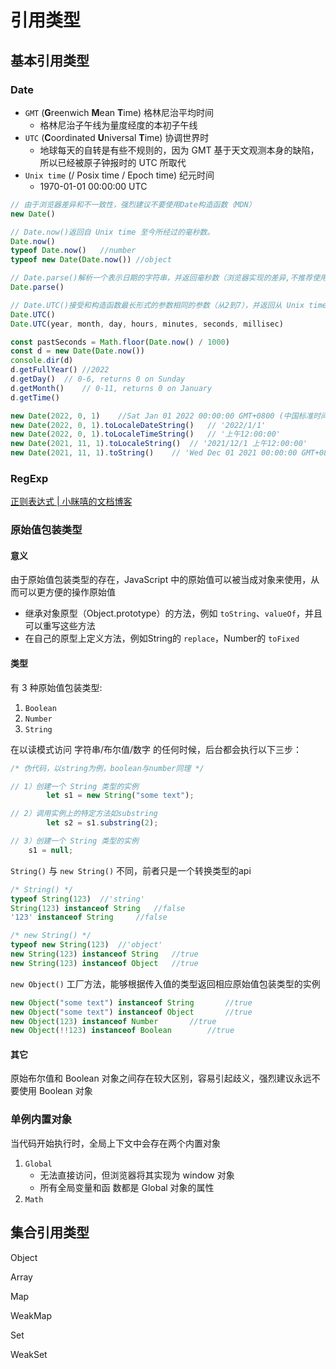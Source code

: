# 引用类型

## 基本引用类型

### Date

- `GMT` (**G**reenwich **M**ean **T**ime) 格林尼治平均时间
  - 格林尼治子午线为量度经度的本初子午线
- `UTC` (**C**oordinated **U**niversal **T**ime) 协调世界时
  - 地球每天的自转是有些不规则的，因为 GMT 基于天文观测本身的缺陷，所以已经被原子钟报时的 UTC 所取代
- `Unix time` (/ Posix time / Epoch time) 纪元时间
  - 1970-01-01 00:00:00  UTC

```js
// 由于浏览器差异和不一致性，强烈建议不要使用Date构造函数（MDN）
new Date()

// Date.now()返回自 Unix time 至今所经过的毫秒数。
Date.now()
typeof Date.now()	//number
typeof new Date(Date.now())	//object

// Date.parse()解析一个表示日期的字符串，并返回毫秒数（浏览器实现的差异,不推荐使用；也会被Date构造函数隐式调用）
Date.parse()

// Date.UTC()接受和构造函数最长形式的参数相同的参数（从2到7），并返回从 Unix time 开始所经过的毫秒数
Date.UTC()
Date.UTC(year, month, day, hours, minutes, seconds, millisec)
```

```js
const pastSeconds = Math.floor(Date.now() / 1000)
const d = new Date(Date.now())
console.dir(d)
d.getFullYear()	//2022
d.getDay()	// 0-6, returns 0 on Sunday
d.getMonth()	// 0-11, returns 0 on January
d.getTime()

new Date(2022, 0, 1)	//Sat Jan 01 2022 00:00:00 GMT+0800 (中国标准时间)
new Date(2022, 0, 1).toLocaleDateString()	// '2022/1/1'
new Date(2022, 0, 1).toLocaleTimeString()	// '上午12:00:00'
new Date(2021, 11, 1).toLocaleString()	// '2021/12/1 上午12:00:00'
new Date(2021, 11, 1).toString()	// 'Wed Dec 01 2021 00:00:00 GMT+0800 (中国标准时间)'
```

### RegExp

[正则表达式 | 小眯嘻的文档博客](https://lins403.github.io/vuepress-doc/notes/tools/regular.html)

### 原始值包装类型

#### 意义

由于原始值包装类型的存在，JavaScript 中的原始值可以被当成对象来使用，从而可以更方便的操作原始值

- 继承对象原型（Object.prototype）的方法，例如 `toString`、`valueOf`，并且可以重写这些方法
- 在自己的原型上定义方法，例如String的 `replace`，Number的 `toFixed`

#### 类型

有 3 种原始值包装类型:

1. `Boolean`
2. `Number`
3. `String`

在以读模式访问 字符串/布尔值/数字 的任何时候，后台都会执行以下三步：

```js
/* 伪代码，以string为例，boolean与number同理 */

// 1）创建一个 String 类型的实例
		let s1 = new String("some text");

// 2）调用实例上的特定方法如substring
		let s2 = s1.substring(2);

// 3）创建一个 String 类型的实例
    s1 = null;
```

`String()` 与 `new String()` 不同，前者只是一个转换类型的api

```js
/* String() */
typeof String(123)	//'string'
String(123) instanceof String	//false
'123' instanceof String		//false

/* new String() */
typeof new String(123)	//'object'
new String(123) instanceof String	//true
new String(123) instanceof Object	//true
```

`new Object()` 工厂方法，能够根据传入值的类型返回相应原始值包装类型的实例

```js
new Object("some text") instanceof String		//true
new Object("some text") instanceof Object		//true
new Object(123) instanceof Number		//true
new Object(!!123) instanceof Boolean		//true
```

#### 其它

原始布尔值和 Boolean 对象之间存在较大区别，容易引起歧义，强烈建议永远不要使用 Boolean 对象

### 单例内置对象

当代码开始执行时，全局上下文中会存在两个内置对象

1. `Global`
   - 无法直接访问，但浏览器将其实现为 window 对象
   - 所有全局变量和函 数都是 Global 对象的属性
2. `Math`



## 集合引用类型

Object

Array

Map

WeakMap

Set

WeakSet